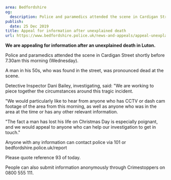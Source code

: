 ```yaml
area: Bedfordshire
og:
  description: Police and paramedics attended the scene in Cardigan Street shortly before 7.30am on Wednesday
publish:
  date: 25 Dec 2019
title: Appeal for information after unexplained death
url: https://www.bedfordshire.police.uk/news-and-appeals/appeal-unexplained-death-dec2019
```

**We are appealing for information after an unexplained death in Luton.**

Police and paramedics attended the scene in Cardigan Street shortly before 7.30am this morning (Wednesday).

A man in his 50s, who was found in the street, was pronounced dead at the scene.

Detective Inspector Dani Bailey, investigating, said: "We are working to piece together the circumstances around this tragic incident.

"We would particularly like to hear from anyone who has CCTV or dash cam footage of the area from this morning, as well as anyone who was in the area at the time or has any other relevant information.

"The fact a man has lost his life on Christmas Day is especially poignant, and we would appeal to anyone who can help our investigation to get in touch."

Anyone with any information can contact police via 101 or bedfordshire.police.uk/report

Please quote reference 93 of today.

People can also submit information anonymously through Crimestoppers on 0800 555 111.
